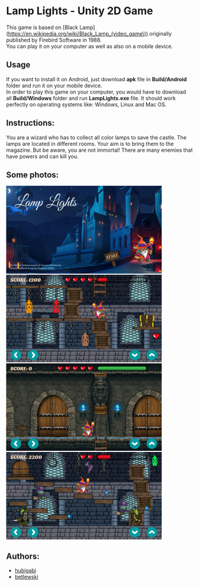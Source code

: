 # Lamp Lights - Unity 2D Game
This game is based on  [Black Lamp](https://en.wikipedia.org/wiki/Black_Lamp_(video_game\)) 
originally published by Firebird Software in 1988. <br/>
You can play it on your computer as well as also on a mobile device.

## Usage
If you want to install it on Android, just download **apk** file in **Build/Android** folder and run it on your mobile device. <br/>
In order to play this game on your computer, you would have to download all **Build/Windows** folder and run **LampLights.exe** file. 
It should work perfectly on operating systems like: Windows, Linux and Mac OS.

## Instructions:
You are a wizard who has to collect all color lamps to save the castle. The lamps are located in different rooms. 
Your aim is to bring them to the magazine. But be aware, you are not immortal! 
There are many enemies that have powers and can kill you.

## Some photos:
<p>
<img src="Images/photo1.jpg" width="420">
<img src="Images/photo2.jpg" width="420">
<img src="Images/photo3.jpg" width="420">
<img src="Images/photo4.jpg" width="420">
</p>

## Authors:
* [hubigabi](https://github.com/hubigabi)
* [betlewski](https://github.com/betlewski)
